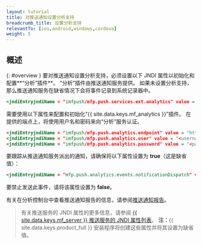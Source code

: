 ```yaml
---
layout: tutorial
title: 对推送通知设置分析支持
breadcrumb_title: 设置分析支持
relevantTo: [ios,android,windows,cordova]
weight: 5
---
```

<!-- NLS_CHARSET=UTF-8 -->
## 概述
{: #overview }
要对推送通知设置分析支持，必须设置以下 JNDI 属性以初始化和配置**“分析”插件**。 “分析”插件由推送通知服务提供。 如果未设置分析支持，那么推送通知服务在缺省情况下会将事件记录到系统记录器中。

```xml
<jndiEntryjndiName = "imfpush/mfp.push.services.ext.analytics" value = "com.ibm.mfp.push.server.analytics.plugin.AnalyticsPlugin"/>
```

需要使用以下属性来配置和初始化“{{ site.data.keys.mf_analytics }}”插件。 在提供的端点上，将使用用户名和密码来向“分析”服务认证。

```xml
<jndiEntryjndiName = "imfpush/mfp.push.analytics.endpoint" value = "http://<mfpserver:port>/analytics-service/rest/data"/>
<jndiEntryjndiName = "imfpush/mfp.push.analytics.user" value = "<username>"/>  
<jndiEntryjndiName = "imfpush/mfp.push.analytics.password" value = "<password>"/>
```

<!--
Push is meant to send two types of analytics events to the Analytics service. These are:

* Subscriptions/Un-subscriptions: To track the subscriptions to notifications.
* Push notifications: To track the push notifications dispatched out of the push notification service.

14/11/2016 only push notifications show up in reports, so we are removing any mention of the other events in the meantime, until there is a way to report on the other events.
-->

要跟踪从推送通知服务派出的通知，请确保将以下属性设置为 **true**（这是缺省值）：

<!--
<jndiEntryjndiName = "imfpush/mfp.push.analytics.events.tagSubscribe" value = "true"/>
<jndiEntryjndiName = "imfpush/mfp.push.analytics.events.tagUnSubscribe" value = "true"/>
-->

```xml
<jndiEntryjndiName = "mfp.push.analytics.events.notificationDispatch" value = "true"/>
```

要禁止发送此事件，请将该属性设置为 **false**。

有关在分析控制台中查看推送通知报告的信息，请参阅[推送通知报告](../../analytics/console/push-notifications/)。

> 有关推送服务的 JNDI 属性的更多信息，请参阅 [{{ site.data.keys.mf_server }} 推送服务的 JNDI 属性列表](../../installation-configuration/production/server-configuration/#list-of-jndi-properties-for-mobilefirst-server-push-service)。
> **注：**{{ site.data.keys.product_full }} 安装程序将创建这些属性并将其设置为缺省值。
